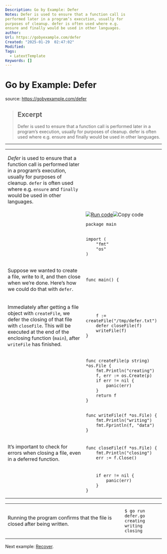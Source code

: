 ```yaml
---
Description: Go by Example: Defer
Notes: Defer is used to ensure that a function call is
performed later in a program’s execution, usually for
purposes of cleanup. defer is often used where e.g.
ensure and finally would be used in other languages.
author: 
Url: https://gobyexample.com/defer
Created: "2025-01-29  02:47:02"
Modified: 
Tags:
  - LatextTemplate
Keywords: []
---
```


# Go by Example: Defer

source: https://gobyexample.com/defer

> ## Excerpt
> Defer is used to ensure that a function call is
performed later in a program’s execution, usually for
purposes of cleanup. defer is often used where e.g.
ensure and finally would be used in other languages.

---
<table><tbody><tr><td><p><em>Defer</em> is used to ensure that a function call is performed later in a program’s execution, usually for purposes of cleanup. <code>defer</code> is often used where e.g. <code>ensure</code> and <code>finally</code> would be used in other languages.</p></td><td></td></tr><tr><td></td><td><a href="https://go.dev/play/p/nhAzhDn_jga"><img title="Run code" src="https://gobyexample.com/play.png"></a><img title="Copy code" src="https://gobyexample.com/clipboard.png"><pre><code><span><span><span>package</span> <span>main</span></span></span></code></pre></td></tr><tr><td></td><td><pre><code><span><span><span>import</span> <span>(</span>
</span></span><span><span>    <span>"fmt"</span>
</span></span><span><span>    <span>"os"</span>
</span></span><span><span><span>)</span></span></span></code></pre></td></tr><tr><td><p>Suppose we wanted to create a file, write to it, and then close when we’re done. Here’s how we could do that with <code>defer</code>.</p></td><td><pre><code><span><span><span>func</span> <span>main</span><span>()</span> <span>{</span></span></span></code></pre></td></tr><tr><td><p>Immediately after getting a file object with <code>createFile</code>, we defer the closing of that file with <code>closeFile</code>. This will be executed at the end of the enclosing function (<code>main</code>), after <code>writeFile</code> has finished.</p></td><td><pre><code><span><span>    <span>f</span> <span>:=</span> <span>createFile</span><span>(</span><span>"/tmp/defer.txt"</span><span>)</span>
</span></span><span><span>    <span>defer</span> <span>closeFile</span><span>(</span><span>f</span><span>)</span>
</span></span><span><span>    <span>writeFile</span><span>(</span><span>f</span><span>)</span>
</span></span><span><span><span>}</span></span></span></code></pre></td></tr><tr><td></td><td><pre><code><span><span><span>func</span> <span>createFile</span><span>(</span><span>p</span> <span>string</span><span>)</span> <span>*</span><span>os</span><span>.</span><span>File</span> <span>{</span>
</span></span><span><span>    <span>fmt</span><span>.</span><span>Println</span><span>(</span><span>"creating"</span><span>)</span>
</span></span><span><span>    <span>f</span><span>,</span> <span>err</span> <span>:=</span> <span>os</span><span>.</span><span>Create</span><span>(</span><span>p</span><span>)</span>
</span></span><span><span>    <span>if</span> <span>err</span> <span>!=</span> <span>nil</span> <span>{</span>
</span></span><span><span>        <span>panic</span><span>(</span><span>err</span><span>)</span>
</span></span><span><span>    <span>}</span>
</span></span><span><span>    <span>return</span> <span>f</span>
</span></span><span><span><span>}</span></span></span></code></pre></td></tr><tr><td></td><td><pre><code><span><span><span>func</span> <span>writeFile</span><span>(</span><span>f</span> <span>*</span><span>os</span><span>.</span><span>File</span><span>)</span> <span>{</span>
</span></span><span><span>    <span>fmt</span><span>.</span><span>Println</span><span>(</span><span>"writing"</span><span>)</span>
</span></span><span><span>    <span>fmt</span><span>.</span><span>Fprintln</span><span>(</span><span>f</span><span>,</span> <span>"data"</span><span>)</span>
</span></span><span><span><span>}</span></span></span></code></pre></td></tr><tr><td><p>It’s important to check for errors when closing a file, even in a deferred function.</p></td><td><pre><code><span><span><span>func</span> <span>closeFile</span><span>(</span><span>f</span> <span>*</span><span>os</span><span>.</span><span>File</span><span>)</span> <span>{</span>
</span></span><span><span>    <span>fmt</span><span>.</span><span>Println</span><span>(</span><span>"closing"</span><span>)</span>
</span></span><span><span>    <span>err</span> <span>:=</span> <span>f</span><span>.</span><span>Close</span><span>()</span></span></span></code></pre></td></tr><tr><td></td><td><pre><code><span><span>    <span>if</span> <span>err</span> <span>!=</span> <span>nil</span> <span>{</span>
</span></span><span><span>        <span>panic</span><span>(</span><span>err</span><span>)</span>
</span></span><span><span>    <span>}</span>
</span></span><span><span><span>}</span></span></span></code></pre></td></tr></tbody></table>

<table><tbody><tr><td><p>Running the program confirms that the file is closed after being written.</p></td><td><pre><code><span><span><span>$</span> go run defer.go
</span></span><span><span><span>creating
</span></span></span><span><span><span>writing
</span></span></span><span><span><span>closing</span></span></span></code></pre></td></tr></tbody></table>

Next example: [Recover](https://gobyexample.com/recover).
